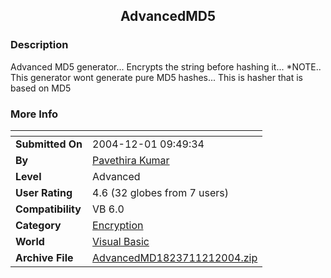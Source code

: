 ﻿<div align="center">

## AdvancedMD5


</div>

### Description

Advanced MD5 generator... Encrypts the string before hashing it... *NOTE.. This generator wont generate pure MD5 hashes... This is hasher that is based on MD5
 
### More Info
 


<span>             |<span>
---                |---
**Submitted On**   |2004-12-01 09:49:34
**By**             |[Pavethira Kumar](https://github.com/Planet-Source-Code/PSCIndex/blob/master/ByAuthor/pavethira-kumar.md)
**Level**          |Advanced
**User Rating**    |4.6 (32 globes from 7 users)
**Compatibility**  |VB 6\.0
**Category**       |[Encryption](https://github.com/Planet-Source-Code/PSCIndex/blob/master/ByCategory/encryption__1-48.md)
**World**          |[Visual Basic](https://github.com/Planet-Source-Code/PSCIndex/blob/master/ByWorld/visual-basic.md)
**Archive File**   |[AdvancedMD1823711212004\.zip](https://github.com/Planet-Source-Code/pavethira-kumar-advancedmd5__1-57492/archive/master.zip)








